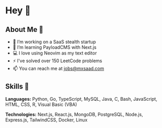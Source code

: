 # Hey 👋

## About Me 👤

- 🔭 I’m working on a SaaS stealth startup
- 🌱 I’m learning PayloadCMS with Next.js
- 💻 I love using Neovim as my text editor
- ⚡ I've solved over 150 LeetCode problems
- 📫 You can reach me at jobs@mxsaad.com

## Skills 🧠
**Languages:** Python, Go, TypeScript, MySQL, Java, C, Bash, JavaScript, HTML, CSS, R, Visual Basic (VBA)

**Technologies:** Next.js, React.js, MongoDB, PostgreSQL, Node.js, Express.js, TailwindCSS, Docker, Linux
